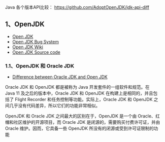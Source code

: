 Java 各个版本API比较： https://github.com/AdoptOpenJDK/jdk-api-diff

## 1、OpenJDK

- [Open JDK](https://openjdk.org/)
- [Open JDK Bug System](https://bugs.openjdk.org/secure/Dashboard.jspa)
- [Open JDK Wiki](https://wiki.openjdk.org/)
- [Open JDK Source code](https://hg.openjdk.org/)

### 1.1、OpenJDK 和 Oracle JDK 

- [Difference between Oracle JDK and Open JDK](https://www.baeldung.com/oracle-jdk-vs-openjdk)

Oracle JDK 和 OpenJDK 都是被称为 Java 开发套件的一组软件和规范。在 Java 11 及之后的版本中，Oracle JDK 和 OpenJDK 在构建上是相同的，并且包括了 Flight Recorder 和任务控制等功能。实际上，Oracle JDK 和 OpenJDK 之间几乎没有代码差异，所以它们的功能非常相似。 

OpenJDK 和 Oracle JDK 之间最大的区别在于，OpenJDK 是一个由 Oracle、红帽和社区维护的开源项目，而 Oracle JDK 是闭源的，需要购买付费许可证，并由 Oracle 维护。因而，它具备一些 OpenJDK 所没有的闭源或受到许可证限制的功能
